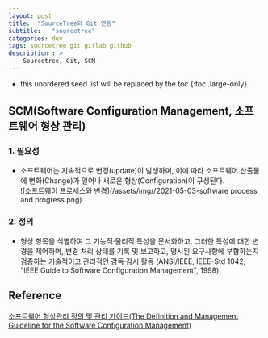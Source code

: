 ```yaml
---
layout: post
title:  "SourceTree와 Git 연동"
subtitle:   "sourcetree"
categories: dev
tags: sourcetree git gitlab github
description : >
    Sourcetree, Git, SCM
---
```


<!--more-->

* this unordered seed list will be replaced by the toc
{:toc .large-only}

## SCM(Software Configuration Management, 소프트웨어 형상 관리)
### 1. 필요성
- 소프트웨어는 지속적으로 변경(update)이 발생하며, 이에 따라 소프트웨어 산출물에 변화(Change)가 일어나 새로운 형상(Configuration)이 구성된다.   
![소프트웨어 프로세스와 변경](/assets/img//2021-05-03-software process and progress.png)

### 2. 정의
- 형상 항목을 식별하여 그 기능적·물리적 특성을 문서화하고, 그러한 특성에 대한 변경을 제어하며, 변경 처리 상태를 기록 및 보고하고, 명시된 요구사항에 부합하는지 검증하는 기술적이고 관리적인 감독·감시 활동 (ANSI/IEEE, IEEE-Std 1042, "IEEE Guide to Software Configuration Management", 1998)


## Reference
[소프트웨어 형상관리 정의 및 관리 가이드(The Definition and Management Guideline for the Software Configuration Management)](http://www.i3.or.kr/html/paper/2015-1/(1)2015-1.pdf)
